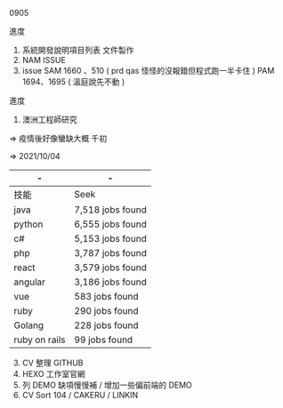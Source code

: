 0905

進度

1. 系統開發說明項目列表 文件製作
2. NAM ISSUE
3. issue SAM 1660 、510 ( prd qas 怪怪的沒報錯但程式跑一半卡住 ) PAM 1694、1695 ( 溫庭說先不動 )

進度

1. 澳洲工程師研究

=> 疫情後好像蠻缺大概 千初

=> 2021/10/04

|-|-|
|-|-|
|技能|Seek|104|
|java|7,518 jobs found||
|python|6,555 jobs found||
|c#|5,153 jobs found||
|php|3,787 jobs found||
|react|3,579 jobs found||
|angular|3,186 jobs found||
|vue|583 jobs found||
|ruby|290 jobs found||
|Golang|228 jobs found||
|ruby on rails|99 jobs found||

3. CV 整理 GITHUB 
4. HEXO 工作室官網
5. 列 DEMO 缺項慢慢補 / 增加一些偏前端的 DEMO
6. CV Sort 104 / CAKERU / LINKIN
